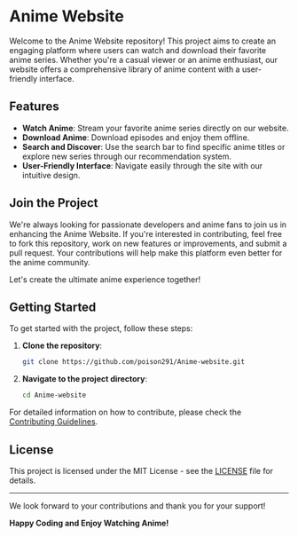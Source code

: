 # Anime Website

Welcome to the Anime Website repository! This project aims to create an engaging platform where users can watch and download their favorite anime series. Whether you're a casual viewer or an anime enthusiast, our website offers a comprehensive library of anime content with a user-friendly interface.

## Features

- **Watch Anime**: Stream your favorite anime series directly on our website.
- **Download Anime**: Download episodes and enjoy them offline.
- **Search and Discover**: Use the search bar to find specific anime titles or explore new series through our recommendation system.
- **User-Friendly Interface**: Navigate easily through the site with our intuitive design.

## Join the Project

We're always looking for passionate developers and anime fans to join us in enhancing the Anime Website. If you're interested in contributing, feel free to fork this repository, work on new features or improvements, and submit a pull request. Your contributions will help make this platform even better for the anime community.

Let's create the ultimate anime experience together!

## Getting Started

To get started with the project, follow these steps:

1. **Clone the repository**: 
    ```bash
    git clone https://github.com/poison291/Anime-website.git
    ```

2. **Navigate to the project directory**: 
    ```bash
    cd Anime-website
    ```


For detailed information on how to contribute, please check the [Contributing Guidelines](CONTRIBUTING.md).

## License

This project is licensed under the MIT License - see the [LICENSE](LICENSE) file for details.

---

We look forward to your contributions and thank you for your support!

**Happy Coding and Enjoy Watching Anime!**
